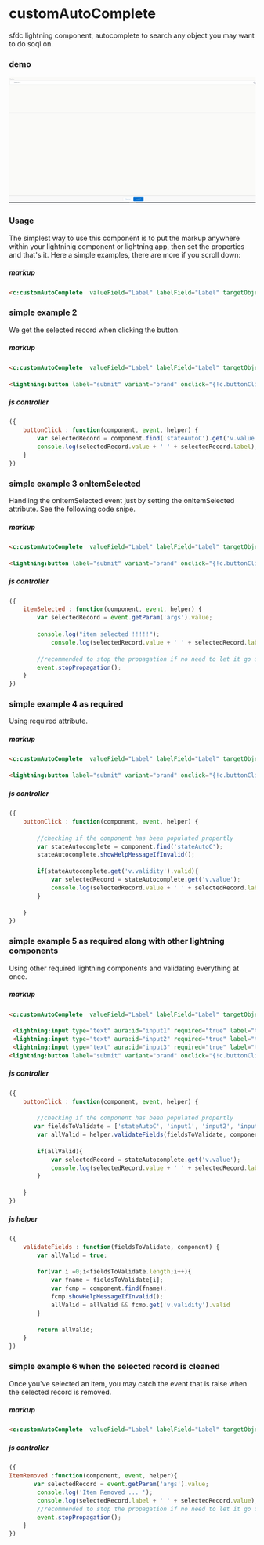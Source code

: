 # customAutoComplete
sfdc lightning component, autocomplete to search any object you may want to do soql on.

### demo

![demo](https://github.com/anyei/customAutoComplete/raw/master/customAutoComplete-Demo.gif)



### Usage
The simplest way to use this component is to put the markup anywhere within your lightninig component or lightning app, then set the properties and that's it. Here a simple examples, there are more if you scroll down:

##### markup
```html
<c:customAutoComplete  valueField="Label" labelField="Label" targetObject="US_States__mdt" aura:id="stateAutoC"  label="States"  />
```



### simple example 2
We get the selected record when clicking the button.

##### markup
```html
<c:customAutoComplete  valueField="Label" labelField="Label" targetObject="US_States__mdt" aura:id="stateAutoC"  label="States"  />

<lightning:button label="submit" variant="brand" onclick="{!c.buttonClick}" />
```

##### js controller
```javascript
({
	buttonClick : function(component, event, helper) {
        var selectedRecord = component.find('stateAutoC').get('v.value');
        console.log(selectedRecord.value + ' ' + selectedRecord.label);
	}
})

```

### simple example 3 onItemSelected
Handling the onItemSelected event just by setting the onItemSelected attribute. See the following code snipe.

##### markup
```html
<c:customAutoComplete  valueField="Label" labelField="Label" targetObject="US_States__mdt" aura:id="stateAutoC"  label="States" onItemSelected="{!c.itemSelected}" />

<lightning:button label="submit" variant="brand" onclick="{!c.buttonClick}" />
```

##### js controller
```javascript
({
	itemSelected : function(component, event, helper) {
        var selectedRecord = event.getParam('args').value;
        
        console.log("item selected !!!!!");
		    console.log(selectedRecord.value + ' ' + selectedRecord.label);
        
        //recommended to stop the propagation if no need to let it go up in the event hierarchy
        event.stopPropagation();
	}
})

```


### simple example 4 as required
Using required attribute.

##### markup
```html
<c:customAutoComplete  valueField="Label" labelField="Label" targetObject="US_States__mdt" aura:id="stateAutoC"  label="States"  required="true" />

<lightning:button label="submit" variant="brand" onclick="{!c.buttonClick}" />
```

##### js controller
```javascript
({
	buttonClick : function(component, event, helper) {
        
        //checking if the component has been populated propertly
        var stateAutocomplete = component.find('stateAutoC');        
        stateAutocomplete.showHelpMessageIfInvalid();
        
        if(stateAutocomplete.get('v.validity').valid){
            var selectedRecord = stateAutocomplete.get('v.value');
        	console.log(selectedRecord.value + ' ' + selectedRecord.label);
        }
        
	}
})

```



### simple example 5 as required along with other lightning components
Using other required lightning components and validating everything at once.

##### markup
```html
<c:customAutoComplete  valueField="Label" labelField="Label" targetObject="US_States__mdt" aura:id="stateAutoC"  label="States"  required="true" />

 <lightning:input type="text" aura:id="input1" required="true" label="test 1" />
 <lightning:input type="text" aura:id="input2" required="true" label="test 2" />
 <lightning:input type="text" aura:id="input3" required="true" label="test 3" />
<lightning:button label="submit" variant="brand" onclick="{!c.buttonClick}" />
```

##### js controller
```javascript
({
	buttonClick : function(component, event, helper) {
        
        //checking if the component has been populated propertly
       var fieldsToValidate = ['stateAutoC', 'input1', 'input2', 'input3'];
        var allValid = helper.validateFields(fieldsToValidate, component);
        
        if(allValid){
            var selectedRecord = stateAutocomplete.get('v.value');
        	console.log(selectedRecord.value + ' ' + selectedRecord.label);
        }
        
	}
})

```

##### js helper
```javascript
({
	validateFields : function(fieldsToValidate, component) {
        var allValid = true;
       
		for(var i =0;i<fieldsToValidate.length;i++){
            var fname = fieldsToValidate[i];          
            var fcmp = component.find(fname);
        	fcmp.showHelpMessageIfInvalid();
            allValid = allValid && fcmp.get('v.validity').valid
        }
        
        return allValid;
	}
})

```



### simple example 6 when the selected record is cleaned
Once you've selected an item, you may catch the event that is raise when the selected record is removed.

##### markup
```html
<c:customAutoComplete  valueField="Label" labelField="Label" targetObject="US_States__mdt" aura:id="stateAutoC"  label="States"  onItemRemoved="{!c.ItemRemoved}"  />

```

##### js controller
```javascript
({
ItemRemoved :function(component, event, helper){
       var selectedRecord = event.getParam('args').value;
        console.log('Item Removed ... ');
        console.log(selectedRecord.label + ' ' + selectedRecord.value);
        //recommended to stop the propagation if no need to let it go up in the event hierarchy
        event.stopPropagation();
    }
})

```

